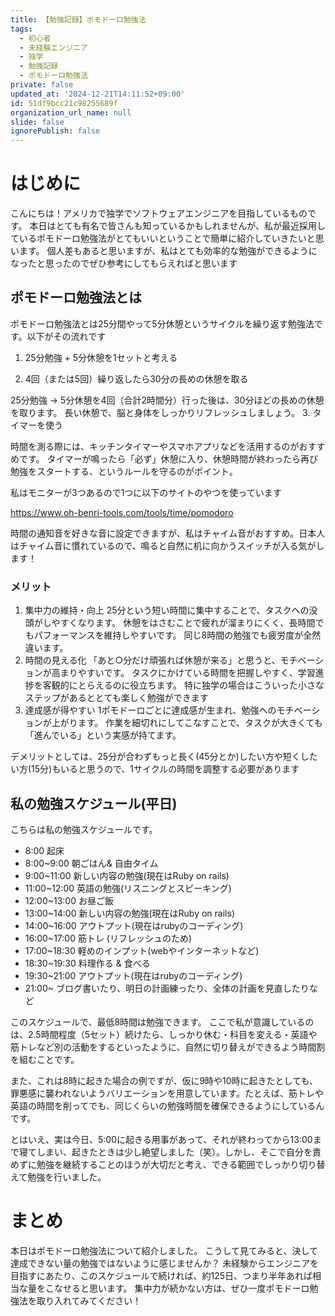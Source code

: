 ```yaml
---
title: 【勉強記録】ポモドーロ勉強法
tags:
  - 初心者
  - 未経験エンジニア
  - 独学
  - 勉強記録
  - ポモドーロ勉強法
private: false
updated_at: '2024-12-21T14:11:52+09:00'
id: 51df9bcc21c98255689f
organization_url_name: null
slide: false
ignorePublish: false
---
```

# はじめに
こんにちは！アメリカで独学でソフトウェアエンジニアを目指しているものです。
本日はとても有名で皆さんも知っているかもしれませんが、私が最近採用しているポモドーロ勉強法がとてもいいということで簡単に紹介していきたいと思います。
個人差もあると思いますが、私はとても効率的な勉強ができるようになったと思ったのでぜひ参考にしてもらえればと思います

## ポモドーロ勉強法とは
ポモドーロ勉強法とは25分間やって5分休憩というサイクルを繰り返す勉強法です。以下がその流れです
1. 25分勉強 + 5分休憩を1セットと考える

2. 4回（または5回）繰り返したら30分の長めの休憩を取る

25分勉強 → 5分休憩を4回（合計2時間分）行った後は、30分ほどの長めの休憩を取ります。
長い休憩で、脳と身体をしっかりリフレッシュしましょう。
3. タイマーを使う

時間を測る際には、キッチンタイマーやスマホアプリなどを活用するのがおすすめです。
タイマーが鳴ったら「必ず」休憩に入り、休憩時間が終わったら再び勉強をスタートする、というルールを守るのがポイント。

私はモニターが3つあるので1つに以下のサイトのやつを使っています

https://www.oh-benri-tools.com/tools/time/pomodoro

時間の通知音を好きな音に設定できますが、私はチャイム音がおすすめ。日本人はチャイム音に慣れているので、鳴ると自然に机に向かうスイッチが入る気がします！

### メリット
1. 集中力の維持・向上
  25分という短い時間に集中することで、タスクへの没頭がしやすくなります。
  休憩をはさむことで疲れが溜まりにくく、長時間でもパフォーマンスを維持しやすいです。
  同じ8時間の勉強でも疲労度が全然違います。
2. 時間の見える化
  「あと○分だけ頑張れば休憩が来る」と思うと、モチベーションが高まりやすいです。
  タスクにかけている時間を把握しやすく、学習進捗を客観的にとらえるのに役立ちます。
  特に独学の場合はこういった小さなステップがあるととても楽しく勉強ができます
3. 達成感が得やすい
  1ポモドーロごとに達成感が生まれ、勉強へのモチベーションが上がります。
  作業を細切れにしてこなすことで、タスクが大きくても「進んでいる」という実感が持てます。

デメリットとしては、25分が合わずもっと長く(45分とか)したい方や短くしたい方(15分)もいると思うので、1サイクルの時間を調整する必要があります


## 私の勉強スケジュール(平日)
こちらは私の勉強スケジュールです。
* 8:00 起床
* 8:00~9:00 朝ごはん& 自由タイム
* 9:00~11:00 新しい内容の勉強(現在はRuby on rails)
* 11:00~12:00 英語の勉強(リスニングとスピーキング)
* 12:00~13:00 お昼ご飯
* 13:00~14:00 新しい内容の勉強(現在はRuby on rails)
* 14:00~16:00 アウトプット(現在はrubyのコーディング)
* 16:00~17:00 筋トレ (リフレッシュのため)
* 17:00~18:30 軽めのインプット(webやインターネットなど)
* 18:30~19:30 料理作る & 食べる
* 19:30~21:00 アウトプット(現在はrubyのコーディング)
* 21:00~ ブログ書いたり、明日の計画練ったり、全体の計画を見直したりなど

このスケジュールで、最低8時間は勉強できます。
ここで私が意識しているのは、2.5時間程度（5セット）続けたら、しっかり休む・科目を変える・英語や筋トレなど別の活動をするといったように、自然に切り替えができるよう時間割を組むことです。

また、これは8時に起きた場合の例ですが、仮に9時や10時に起きたとしても、罪悪感に襲われないようバリエーションを用意しています。たとえば、筋トレや英語の時間を削ってでも、同じくらいの勉強時間を確保できるようにしているんです。

とはいえ、実は今日、5:00に起きる用事があって、それが終わってから13:00まで寝てしまい、起きたときは少し絶望しました（笑）。しかし、そこで自分を責めずに勉強を継続することのほうが大切だと考え、できる範囲でしっかり切り替えて勉強を行いました。

# まとめ
本日はポモドーロ勉強法について紹介しました。
こうして見てみると、決して達成できない量の勉強ではないように感じませんか？
未経験からエンジニアを目指すにあたり、このスケジュールで続ければ、約125日、つまり半年あれば相当な量をこなせると思います。
集中力が続かない方は、ぜひ一度ポモドーロ勉強法を取り入れてみてください！


